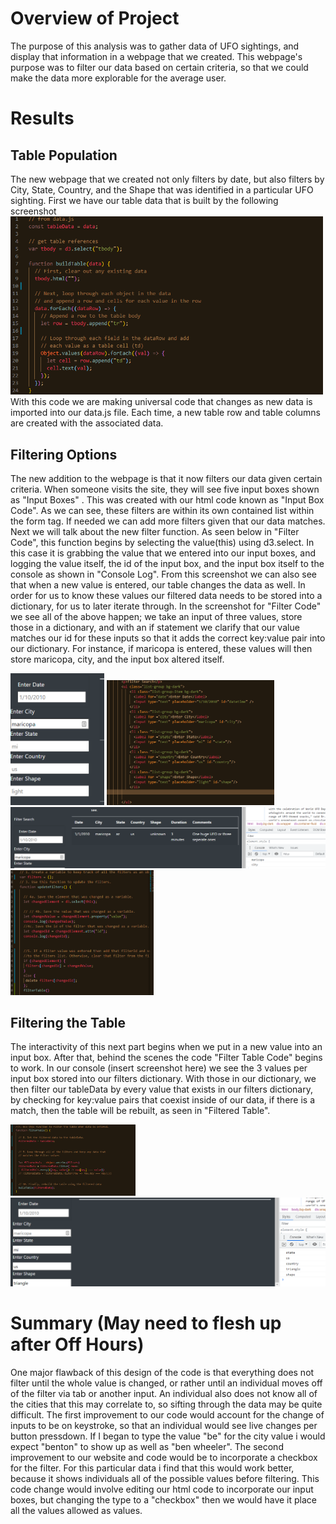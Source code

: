 # Overview of Project
The purpose of this analysis was to gather data of UFO sightings, and display that information in a webpage that we created. This webpage's purpose was to filter our data based on certain criteria, so that we could make the data more explorable for the average user.

# Results
## Table Population
The new webpage that we created not only filters by date, but also filters by City, State, Country, and the Shape that was identified in a particular UFO sighting. First we have our table data that is built by the following screenshot <img src ="Resources/table_code.png" width = "500" alt ="tablecode" title="Table Code">
With this code we are making universal code that changes as new data is imported into our data.js file. Each time, a new table row and table columns are created with the associated data. 
## Filtering Options
The new addition to the webpage is that it now filters our data given certain criteria. When someone visits the site, they will see five input boxes shown as "Input Boxes" . This was created with our html code known as "Input Box Code". As we can see, these filters are within its own contained list within the form tag. If needed we can add more filters given that our data matches. Next we will talk about the new filter function. As seen below in "Filter Code", this function begins by selecting the value(this) using d3.select. In this case it is grabbing the value that we entered into our input boxes, and logging the value itself, the id of the input box, and the input box itself to the console as shown in "Console Log". From this screenshot we can also see that when a new value is entered, our table changes the data as well. In order for us to know these values our filtered data needs to be stored into a dictionary, for us to later iterate through. In the screenshot for "Filter Code" we see all of the above happen; we take an input of three values, store those in a dictionary, and with an if statement we clarify that our value matches our id for these inputs so that it adds the correct key:value pair into our dictionary. For instance, if maricopa is entered, these values will then store maricopa, city, and the input box altered itself.

<img src ="Resources/input_box.png" width = "150" alt ="inputboxes" title="Input Box">
<img src ="Resources/input_box_code.png" height="200" alt ="inputboxescode" title="Input Box Code">
<img src ="Resources/console_log.png" width="600" alt ="consolelog" title="Console Log">
<img src ="Resources/filter_code.png" height="200" alt ="filtercode" title="Filter Code">



## Filtering the Table
The interactivity of this next part begins when we put in a new value into an input box. After that, behind the scenes the code "Filter Table Code" begins to work. In our console (insert screenshot here) we see the 3 values per input box stored into our filters dictionary. With those in our dictionary, we then filter our tableData by every value that exists in our filters dictionary, by checking for key:value pairs that coexist inside of our data, if there is a match, then the table will be rebuilt, as seen in "Filtered Table".

<img src ="Resources/filter_table_code.png" width="200" alt ="filter table code" title="Filtered Table Code">
<img src ="Resources/filtered_table.png" width="600" alt ="filteredtable" title="Filtered Table">


# Summary (May need to flesh up after Off Hours)
One major flawback of this design of the code is that everything does not filter until the whole value is changed, or rather until an individual moves off of the filter via tab or another input. An individual also does not know all of the cities that this may correlate to, so sifting through the data may be quite difficult. The first improvement to our code would account for the change of inputs to be on keystroke, so that an individual would see live changes per button pressdown. If I began to type the value "be" for the city value i would expect "benton" to show up as well as "ben wheeler". The second improvement to our website and code would be to incorporate  a checkbox for the filter. For this particular data i find that this would work better, because it shows individuals all of the possible values before filtering. This code change would involve editing our html code to incorporate our input boxes, but changing the type to a "checkbox" then we would have it place all the values allowed as values.
